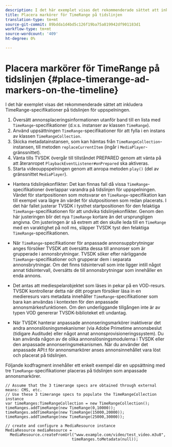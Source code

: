 ```yaml
---
description: I det här exemplet visas det rekommenderade sättet att inkludera TimeRange-specifikationer på tidslinjen för uppspelningen.
title: Placera markörer för TimeRange på tidslinjen
translation-type: tm+mt
source-git-commit: 89bdda1d4bd5c126f19ba75a819942df901183d1
workflow-type: tm+mt
source-wordcount: '409'
ht-degree: 0%

---
```



# Placera markörer för TimeRange på tidslinjen {#place-timerange-ad-markers-on-the-timeline}

I det här exemplet visas det rekommenderade sättet att inkludera TimeRange-specifikationer på tidslinjen för uppspelningen.

1. Översätt annonsplaceringsinformationen utanför band till en lista med `TimeRange`-specifikationer (d.v.s. instanser av klassen `TimeRange`).
1. Använd uppsättningen `TimeRange`-specifikationer för att fylla i en instans av klassen `TimeRangeCollection`.
1. Skicka metadatainstansen, som kan hämtas från `TimeRangeCollection`-instansen, till metoden `replaceCurrentItem` (ingår i `MediaPlayer`-gränssnittet).
1. Vänta tills TVSDK övergår till tillståndet PREPARED genom att vänta på att återanropet `PlaybackEventListener#onPrepared` ska aktiveras.
1. Starta videouppspelningen genom att anropa metoden `play()` (del av gränssnittet `MediaPlayer`).

* Hantera tidslinjekonflikter: Det kan finnas fall då vissa `TimeRange`-specifikationer överlappar varandra på tidslinjen för uppspelningen. Värdet för startpositionen som motsvarar en `TimeRange`-specifikation kan till exempel vara lägre än värdet för slutpositionen som redan placerats. I det här fallet justerar TVSDK i tysthet startpositionen för den felaktiga `TimeRange`-specifikationen för att undvika tidslinjekonflikter. Genom den här justeringen blir det nya `TimeRange` kortare än det ursprungligen angivna. Om justeringen är så extrem att den skulle leda till en `TimeRange` med en varaktighet på noll ms, släpper TVSDK tyst den felaktiga `TimeRange`-specifikationen.

* När `TimeRange`-specifikationer för anpassade annonsuppbrytningar anges försöker TVSDK att översätta dessa till annonser som är grupperade i annonsbrytningar. TVSDK söker efter närliggande `TimeRange`-specifikationer och grupperar dem i separata annonsbrytningar. Om det finns tidsintervall som inte ligger intill något annat tidsintervall, översätts de till annonsbrytningar som innehåller en enda annons.

* Det antas att mediespelarobjektet som läses in pekar på en VOD-resurs. TVSDK kontrollerar detta när ditt program försöker läsa in en medieresurs vars metadata innehåller `TimeRange`-specifikationer som bara kan användas i kontexten för den anpassade annonsmärkesfunktionen. Om den underliggande tillgången inte är av typen VOD genererar TVSDK-biblioteket ett undantag.

* När TVSDK hanterar anpassade annonseringsmarkörer inaktiverar det andra annonslösningsmekanismer (via Adobe Primetime annonsbeslut (tidigare Auditude) eller något annat annonsprovisioneringssystem). Du kan använda någon av de olika annonslösningsmodulerna i TVSDK eller den anpassade annonseringsmekanismen. När du använder det anpassade API:t för annonsmarkörer anses annonsinnehållet vara löst och placerat på tidslinjen.

<!--<a id="example_639BD1B66CE74F3DB65ED06CAD23EB09"></a>-->

Följande kodfragment innehåller ett enkelt exempel där en uppsättning med tre `TimeRange`-specifikationer placeras på tidslinjen som anpassade annonsmarkörer.

```
// Assume that the 3 timerange specs are obtained through external means: CMS, etc. 
// Use these 3 timerange specs to populate the TimeRangeCollection instance 
var timeRanges:TimeRangeCollection = new TimeRangeCollection(); 
timeRanges.addTimeRange(new TimeRange(0,10000)); 
timeRanges.addTimeRange(new TimeRange(15000,20000)); 
timeRanges.addTimeRange(new TimeRange(25000,30000)); 
  
// create and configure a MediaResource instance 
MediaResource mediaResource =  
  MediaResource.createFromUrl("www.example.com/video/test_video.m3u8",  
                             timeRanges.toMetadata(null));
```
